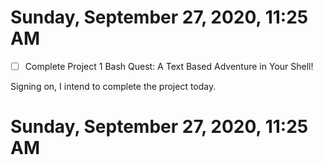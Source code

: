# Sunday, September 27, 2020, 11:25 AM

- [ ] Complete Project 1 Bash Quest: A Text Based Adventure in Your Shell!

Signing on, I intend to complete the project today.

# Sunday, September 27, 2020, 11:25 AM
